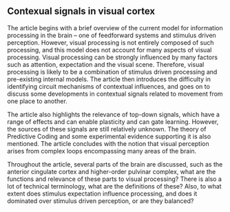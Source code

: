## Contexual signals in visual cortex
The article begins with a brief overview of the current model for information processing in the brain – one of feedforward systems and stimulus driven perception. However, visual processing is not entirely composed of such processing, and this model does not account for many aspects of visual processing. Visual processing can be strongly influenced by many factors such as attention, expectation and the visual scene. Therefore, visual processing is likely to be a combination of stimulus driven processing and pre-existing internal models. The article then introduces the difficulty in identifying circuit mechanisms of contextual influences, and goes on to discuss some developments in contextual signals related to movement from one place to another. 

The article also highlights the relevance of top-down signals, which have a range of effects and can enable plasticity and can gate learning. However, the sources of these signals are still relatively unknown. The theory of Predictive Coding and some experimental evidence supporting it is also mentioned. The article concludes with the notion that visual perception arises from complex loops encompassing many areas of the brain. 

Throughout the article, several parts of the brain are discussed, such as the anterior cingulate cortex and higher-order pulvinar complex, what are the functions and relevance of these parts to visual processing? There is also a lot of technical terminology, what are the definitions of these? Also, to what extent does stimulus expectation influence processing, and does it dominated over stimulus driven perception, or are they balanced?
